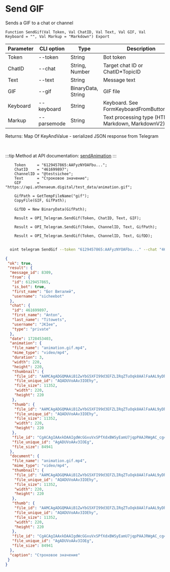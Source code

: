 ﻿---
sidebar_position: 6
---

# Send GIF
 Sends a GIF to a chat or channel



`Function SendGif(Val Token, Val ChatID, Val Text, Val GIF, Val Keyboard = "", Val Markup = "Markdown") Export`

  | Parameter | CLI option | Type | Description |
  |-|-|-|-|
  | Token | --token | String | Bot token |
  | ChatID | --chat | String, Number | Target chat ID or ChatID*TopicID |
  | Text | --text | String | Message text |
  | GIF | --gif | BinaryData, String | GIF file |
  | Keyboard | --keyboard | String | Keyboard. See FormKeyboardFromButtonArray |
  | Markup | --parsemode | String | Text processing type (HTML, Markdown, MarkdownV2) |

  
  Returns:  Map Of KeyAndValue - serialized JSON response from Telegram

<br/>

:::tip
Method at API documentation: [sendAnimation](https://core.telegram.org/bots/api#sendanimation)
:::
<br/>


```bsl title="Code example"
    Token     = "6129457865:AAFyzNYOAFbu...";
    ChatID    = "461699897";
    ChannelID = "@testsichee";
    Text      = "Строковое значение";
    GIF       = "https://api.athenaeum.digital/test_data/animation.gif";

    GifPath = GetTempFileName("gif");
    CopyFile(GIF, GifPath);

    GifDD = New BinaryData(GifPath);

    Result = OPI_Telegram.SendGif(Token, ChatID, Text, GIF);

    Result = OPI_Telegram.SendGif(Token, ChannelID, Text, GifPath);

    Result = OPI_Telegram.SendGif(Token, ChannelID, Text, GifDD);
```



```sh title="CLI command example"
    
  oint telegram SendGif --token "6129457865:AAFyzNYOAFbu..." --chat "461699897" --text "String value" --gif "https://openintegrations.dev/test_data/animation.gif" --keyboard %keyboard% --parsemode %parsemode%

```

```json title="Result"
{
 "ok": true,
 "result": {
  "message_id": 8309,
  "from": {
   "id": 6129457865,
   "is_bot": true,
   "first_name": "Бот Виталий",
   "username": "sicheebot"
  },
  "chat": {
   "id": 461699897,
   "first_name": "Anton",
   "last_name": "Titowets",
   "username": "JKIee",
   "type": "private"
  },
  "date": 1728453403,
  "animation": {
   "file_name": "animation.gif.mp4",
   "mime_type": "video/mp4",
   "duration": 3,
   "width": 220,
   "height": 220,
   "thumbnail": {
    "file_id": "AAMCAgADGQMAAiB1ZwYbG5XFI99d3EFZLIRqZTuOqk8AAlFaAAL9yDhI7o6IErbGQG0BAAdtAAM2BA",
    "file_unique_id": "AQADUVoAAv3IOEhy",
    "file_size": 11352,
    "width": 220,
    "height": 220
   },
   "thumb": {
    "file_id": "AAMCAgADGQMAAiB1ZwYbG5XFI99d3EFZLIRqZTuOqk8AAlFaAAL9yDhI7o6IErbGQG0BAAdtAAM2BA",
    "file_unique_id": "AQADUVoAAv3IOEhy",
    "file_size": 11352,
    "width": 220,
    "height": 220
   },
   "file_id": "CgACAgIAAxkDAAIgdWcGGxuVxSPfXdxBWSyEamU7jqpPAAJRWgAC_cg4SO6OiBK2xkBtNgQ",
   "file_unique_id": "AgADUVoAAv3IOEg",
   "file_size": 84941
  },
  "document": {
   "file_name": "animation.gif.mp4",
   "mime_type": "video/mp4",
   "thumbnail": {
    "file_id": "AAMCAgADGQMAAiB1ZwYbG5XFI99d3EFZLIRqZTuOqk8AAlFaAAL9yDhI7o6IErbGQG0BAAdtAAM2BA",
    "file_unique_id": "AQADUVoAAv3IOEhy",
    "file_size": 11352,
    "width": 220,
    "height": 220
   },
   "thumb": {
    "file_id": "AAMCAgADGQMAAiB1ZwYbG5XFI99d3EFZLIRqZTuOqk8AAlFaAAL9yDhI7o6IErbGQG0BAAdtAAM2BA",
    "file_unique_id": "AQADUVoAAv3IOEhy",
    "file_size": 11352,
    "width": 220,
    "height": 220
   },
   "file_id": "CgACAgIAAxkDAAIgdWcGGxuVxSPfXdxBWSyEamU7jqpPAAJRWgAC_cg4SO6OiBK2xkBtNgQ",
   "file_unique_id": "AgADUVoAAv3IOEg",
   "file_size": 84941
  },
  "caption": "Строковое значение"
 }
}
```

